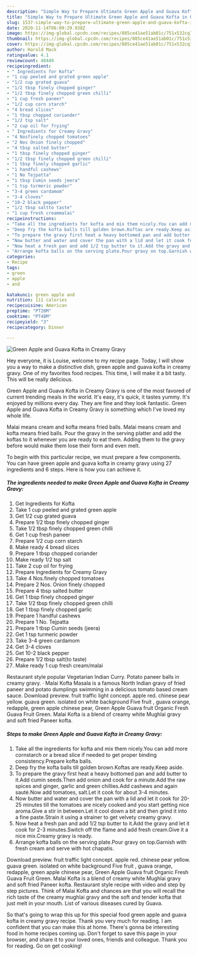 ```yaml
---
description: "Simple Way to Prepare Ultimate Green Apple and Guava Kofta in Creamy Gravy"
title: "Simple Way to Prepare Ultimate Green Apple and Guava Kofta in Creamy Gravy"
slug: 1537-simple-way-to-prepare-ultimate-green-apple-and-guava-kofta-in-creamy-gravy
date: 2020-11-14T06:09:29.938Z
image: https://img-global.cpcdn.com/recipes/085ce41ae51ab01c/751x532cq70/green-apple-and-guava-kofta-in-creamy-gravy-recipe-main-photo.jpg
thumbnail: https://img-global.cpcdn.com/recipes/085ce41ae51ab01c/751x532cq70/green-apple-and-guava-kofta-in-creamy-gravy-recipe-main-photo.jpg
cover: https://img-global.cpcdn.com/recipes/085ce41ae51ab01c/751x532cq70/green-apple-and-guava-kofta-in-creamy-gravy-recipe-main-photo.jpg
author: Harold Mack
ratingvalue: 4.1
reviewcount: 40449
recipeingredient:
- " Ingredients for Kofta"
- "1 cup peeled and grated green apple"
- "1/2 cup grated guava"
- "1/2 tbsp finely chopped ginger"
- "1/2 tbsp finely chopped green chilli"
- "1 cup fresh paneer"
- "1/2 cup corn starch"
- "4 bread slices"
- "1 tbsp chopped coriander"
- "1/2 tsp salt"
- "2 cup oil for frying"
- " Ingredients for Creamy Gravy"
- "4 Nosfinely chopped tomatoes"
- "2 Nos Onion finely chopped"
- "4 tbsp salted butter"
- "1 tbsp finely chopped ginger"
- "1/2 tbsp finely chopped green chilli"
- "1 tbsp finely chopped garlic"
- "1 handful cashews"
- "1 No Tejpatta"
- "1 tbsp Cumin seeds jeera"
- "1 tsp turmeric powder"
- "3-4 green cardamom"
- "3-4 cloves"
- "10-2 black pepper"
- "1/2 tbsp saltto taste"
- "1 cup fresh creammalai"
recipeinstructions:
- "Take all the ingredients for kofta and mix them nicely.You can add more cornstarch or a bread slice if needed to get proper binding consistency.Prepare kofta balls."
- "Deep fry the kofta balls till golden brown.Koftas are ready.Keep aside."
- "To prepare the gravy first heat a heavy bottomed pan and add butter to it.Add cumin seeds.Then add onion and cook for a minute.Add the raw spices and ginger, garlic and green chillies.Add cashews and again sauté.Now add tomatoes, salt.Let it cook for about 3-4 minutes."
- "Now butter and water and cover the pan with a lid and let it cook for 20-25 minutes till the tomatoes are nicely cooked and you start getting nice aroma.Give a stir in between.Let it cool down a bit and then grind it into a fine paste.Strain it using a strainer to get velvety creamy gravy."
- "Now heat a fresh pan and add 1/2 tsp butter to it.Add the gravy and let it cook for 2-3 minutes.Switch off the flame and add fresh cream.Give it a nice mix.Creamy gravy is ready."
- "Arrange kofta balls on the serving plate.Pour gravy on top.Garnish with fresh cream and serve with hot chapatis."
categories:
- Recipe
tags:
- green
- apple
- and

katakunci: green apple and 
nutrition: 111 calories
recipecuisine: American
preptime: "PT20M"
cooktime: "PT48M"
recipeyield: "3"
recipecategory: Dinner

---
```



![Green Apple and Guava Kofta in Creamy Gravy](https://img-global.cpcdn.com/recipes/085ce41ae51ab01c/751x532cq70/green-apple-and-guava-kofta-in-creamy-gravy-recipe-main-photo.jpg)

Hey everyone, it is Louise, welcome to my recipe page. Today, I will show you a way to make a distinctive dish, green apple and guava kofta in creamy gravy. One of my favorites food recipes. This time, I will make it a bit tasty. This will be really delicious.

Green Apple and Guava Kofta in Creamy Gravy is one of the most favored of current trending meals in the world. It's easy, it's quick, it tastes yummy. It's enjoyed by millions every day. They are fine and they look fantastic. Green Apple and Guava Kofta in Creamy Gravy is something which I've loved my whole life.

Malai means cream and kofta means fried balls. Malai means cream and kofta means fried balls. Pour the gravy in the serving platter and add the koftas to it whenever you are ready to eat them. Adding them to the gravy before would make them lose their form and even melt.


To begin with this particular recipe, we must prepare a few components. You can have green apple and guava kofta in creamy gravy using 27 ingredients and 6 steps. Here is how you can achieve it.

<!--inarticleads1-->

##### The ingredients needed to make Green Apple and Guava Kofta in Creamy Gravy:

1. Get  Ingredients for Kofta
1. Take 1 cup peeled and grated green apple
1. Get 1/2 cup grated guava
1. Prepare 1/2 tbsp finely chopped ginger
1. Take 1/2 tbsp finely chopped green chilli
1. Get 1 cup fresh paneer
1. Prepare 1/2 cup corn starch
1. Make ready 4 bread slices
1. Prepare 1 tbsp chopped coriander
1. Make ready 1/2 tsp salt
1. Take 2 cup oil for frying
1. Prepare  Ingredients for Creamy Gravy
1. Take 4 Nos.finely chopped tomatoes
1. Prepare 2 Nos. Onion finely chopped
1. Prepare 4 tbsp salted butter
1. Get 1 tbsp finely chopped ginger
1. Take 1/2 tbsp finely chopped green chilli
1. Get 1 tbsp finely chopped garlic
1. Prepare 1 handful cashews
1. Prepare 1 No. Tejpatta
1. Prepare 1 tbsp Cumin seeds (jeera)
1. Get 1 tsp turmeric powder
1. Take 3-4 green cardamom
1. Get 3-4 cloves
1. Get 10-2 black pepper
1. Prepare 1/2 tbsp salt(to taste)
1. Make ready 1 cup fresh cream/malai


Restaurant style popular Vegetarian Indian Curry. Potato paneer balls in creamy gravy. · Malai Kofta Masala is a famous North Indian gravy of fried paneer and potato dumplings swimming in a delicious tomato based cream sauce. Download preview. fruit traffic light concept. apple red. chinese pear yellow. guava green. isolated on white background Five fruit , guava orange, redapple, green apple chinese pear, Green Apple Guava fruit Organic Fresh Guava Fruit Green. Malai Kofta is a blend of creamy white Mughlai gravy and soft fried Paneer kofta. 

<!--inarticleads2-->

##### Steps to make Green Apple and Guava Kofta in Creamy Gravy:

1. Take all the ingredients for kofta and mix them nicely.You can add more cornstarch or a bread slice if needed to get proper binding consistency.Prepare kofta balls.
1. Deep fry the kofta balls till golden brown.Koftas are ready.Keep aside.
1. To prepare the gravy first heat a heavy bottomed pan and add butter to it.Add cumin seeds.Then add onion and cook for a minute.Add the raw spices and ginger, garlic and green chillies.Add cashews and again sauté.Now add tomatoes, salt.Let it cook for about 3-4 minutes.
1. Now butter and water and cover the pan with a lid and let it cook for 20-25 minutes till the tomatoes are nicely cooked and you start getting nice aroma.Give a stir in between.Let it cool down a bit and then grind it into a fine paste.Strain it using a strainer to get velvety creamy gravy.
1. Now heat a fresh pan and add 1/2 tsp butter to it.Add the gravy and let it cook for 2-3 minutes.Switch off the flame and add fresh cream.Give it a nice mix.Creamy gravy is ready.
1. Arrange kofta balls on the serving plate.Pour gravy on top.Garnish with fresh cream and serve with hot chapatis.


Download preview. fruit traffic light concept. apple red. chinese pear yellow. guava green. isolated on white background Five fruit , guava orange, redapple, green apple chinese pear, Green Apple Guava fruit Organic Fresh Guava Fruit Green. Malai Kofta is a blend of creamy white Mughlai gravy and soft fried Paneer kofta. Restaurant style recipe with video and step by step pictures. Think of Malai Kofta and chances are that you will recall the rich taste of the creamy mughlai gravy and the soft and tender kofta that just melt in your mouth. List of various diseases cured by Guava. 

So that's going to wrap this up for this special food green apple and guava kofta in creamy gravy recipe. Thank you very much for reading. I am confident that you can make this at home. There's gonna be interesting food in home recipes coming up. Don't forget to save this page in your browser, and share it to your loved ones, friends and colleague. Thank you for reading. Go on get cooking!
